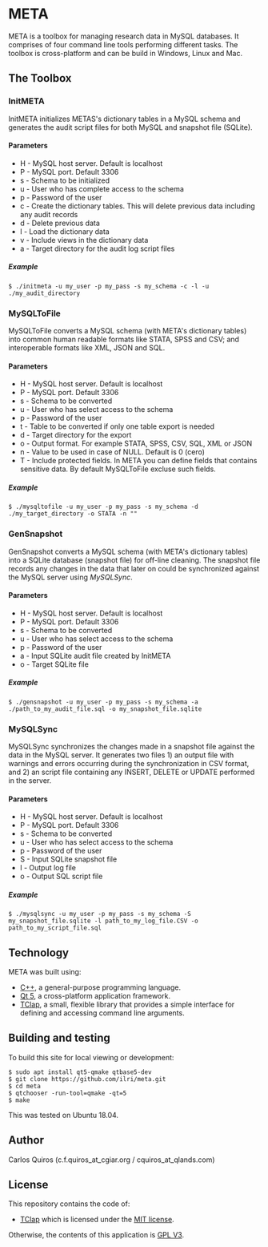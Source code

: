 # META
META is a toolbox for managing research data in MySQL databases. It comprises of four command line tools performing different tasks. The toolbox is cross-platform and can be build in Windows, Linux and Mac. 

## The Toolbox

### InitMETA
InitMETA initializes METAS's dictionary tables in a MySQL schema and generates the audit script files for both MySQL and snapshot file (SQLite).

#### Parameters
  - H - MySQL host server. Default is localhost
  - P - MySQL port. Default 3306
  - s - Schema to be initialized
  - u - User who has complete access to the schema
  - p - Password of the user
  - c - Create the dictionary tables. This will delete previous data including any audit records
  - d - Delete previous data
  - l - Load the dictionary data
  - v - Include views in the dictionary data
  - a - Target directory for the audit log script files

##### Example

```console
$ ./initmeta -u my_user -p my_pass -s my_schema -c -l -u ./my_audit_directory
```

### MySQLToFile
MySQLToFile converts a MySQL schema (with META's dictionary tables) into common human readable formats like STATA, SPSS and CSV; and interoperable formats like XML, JSON and SQL.

#### Parameters
  - H - MySQL host server. Default is localhost
  - P - MySQL port. Default 3306
  - s - Schema to be converted
  - u - User who has select access to the schema
  - p - Password of the user
  - t - Table to be converted if only one table export is needed
  - d - Target directory for the export
  - o - Output format. For example STATA, SPSS, CSV, SQL, XML or JSON
  - n - Value to be used in case of NULL. Default is 0 (cero)
  - T - Include protected fields. In META you can define fields that contains sensitive data. By default MySQLToFile excluse such fields.

##### Example

```console
$ ./mysqltofile -u my_user -p my_pass -s my_schema -d ./my_target_directory -o STATA -n ""
```

### GenSnapshot
GenSnapshot converts a MySQL schema (with META's dictionary tables) into a SQLite database (snapshot file) for off-line cleaning. The snapshot file records any changes in the data that later on could be synchronized against the MySQL server using *MySQLSync*.

#### Parameters
  - H - MySQL host server. Default is localhost
  - P - MySQL port. Default 3306
  - s - Schema to be converted
  - u - User who has select access to the schema
  - p - Password of the user
  - a - Input SQLite audit file created by InitMETA
  - o - Target SQLite file

##### Example

```console
$ ./gensnapshot -u my_user -p my_pass -s my_schema -a ./path_to_my_audit_file.sql -o my_snapshot_file.sqlite
```

### MySQLSync
MySQLSync synchronizes the changes made in a snapshot file against the data in the MySQL server. It generates two files 1) an output file with warnings and errors occurring during the synchronization in CSV format, and 2) an script file containing any INSERT, DELETE or UPDATE performed in the server. 

#### Parameters
  - H - MySQL host server. Default is localhost
  - P - MySQL port. Default 3306
  - s - Schema to be converted
  - u - User who has select access to the schema
  - p - Password of the user
  - S - Input SQLite snapshot file
  - l - Output log file
  - o - Output SQL script file

##### Example

```console
$ ./mysqlsync -u my_user -p my_pass -s my_schema -S my_snapshot_file.sqlite -l path_to_my_log_file.CSV -o path_to_my_script_file.sql
```

## Technology
META was built using:

- [C++](https://isocpp.org/), a general-purpose programming language.
- [Qt 5](https://www.qt.io/), a cross-platform application framework.
- [TClap](http://tclap.sourceforge.net/), a small, flexible library that provides a simple interface for defining and accessing command line arguments.


## Building and testing
To build this site for local viewing or development:

    $ sudo apt install qt5-qmake qtbase5-dev
    $ git clone https://github.com/ilri/meta.git
    $ cd meta
    $ qtchooser -run-tool=qmake -qt=5
    $ make

This was tested on Ubuntu 18.04.

## Author
Carlos Quiros (c.f.quiros_at_cgiar.org / cquiros_at_qlands.com)

## License
This repository contains the code of:

- [TClap](http://tclap.sourceforge.net/) which is licensed under the [MIT license](https://raw.githubusercontent.com/twbs/bootstrap/master/LICENSE).


Otherwise, the contents of this application is [GPL V3](http://www.gnu.org/copyleft/gpl.html). 
